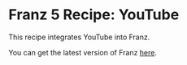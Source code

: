# Franz 5 Recipe: YouTube
This recipe integrates YouTube into Franz.

You can get the latest version of Franz [here](https://meetfranz.com/).
